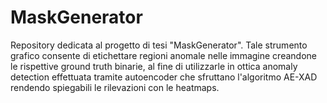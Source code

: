 # MaskGenerator
Repository dedicata al progetto di tesi "MaskGenerator". Tale strumento grafico consente di etichettare regioni anomale nelle immagine creandone le rispettive ground truth binarie, al fine di utilizzarle in ottica anomaly detection effettuata tramite autoencoder che sfruttano l'algoritmo AE-XAD rendendo spiegabili le rilevazioni con le heatmaps.
